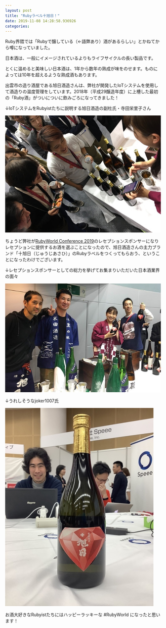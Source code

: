 ```yaml
---
layout: post
title: "Rubyラベル十旭日！"
date: 2019-11-08 14:28:58.936926
categories: 
---
```


Ruby界隈では「Rubyで醸している（←語弊あり）酒があるらしい」とかねてから噂になっていました。

日本酒は、一般にイメージされているよりもライフサイクルの長い製品です。


とくに温めると美味しい日本酒は、1年から数年の熟成が味をのせます。ものによっては10年を超えるような熟成酒もあります。


出雲市の造り酒屋である旭日酒造さんは、弊社が開発したIoTシステムを使用して酒造りの温度管理をしています。2018年（平成29醸造年度）に上槽した最初の「Ruby酒」がついについに飲みごろになってきました！


↓IoTシステムをRubyistたちに説明する旭日酒造の副杜氏・寺田栄里子さん

![](/assets/images/201911/16A6B3B8-4187-411F-9F5D-1EDC4279DD4B.jpeg)

ちょうど弊社が[RubyWorld Conference 2019](https://2019.rubyworld-conf.org/)のレセプションスポンサーになりレセプションに提供するお酒を選ぶことになったので、旭日酒造さんの主力ブランド「十旭日（じゅうじあさひ）」のRubyラベルをつくってもらおう、ということになったわけでございます。


↓レセプションスポンサーとしての総力を挙げてお集まりいただいた日本酒業界の面々

![](/assets/images/201911/73390620_2568214883294826_3790513543019757568_o.jpg)

↓うれしそうなjoker1007氏

![](/assets/images/201911/A3FF82BE-2E61-49B7-AC1B-4D5A6110A9C8.jpeg)

お酒大好きなRubyistたちにはハッピーラッキーな #RubyWorld になったと思います！


